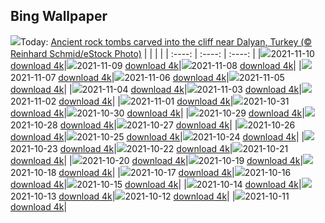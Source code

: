 ## Bing Wallpaper
![](./wallpaper/2021-11-10.jpg)Today: [Ancient rock tombs carved into the cliff near Dalyan, Turkey (© Reinhard Schmid/eStock Photo)](./wallpaper/2021-11-10.jpg)
|      |      |      |
| :----: | :----: | :----: |
|![](./wallpaper/2021-11-10_sm.jpg)2021-11-10 [download 4k](./wallpaper/2021-11-10.jpg)|![](./wallpaper/2021-11-09_sm.jpg)2021-11-09 [download 4k](./wallpaper/2021-11-09.jpg)|![](./wallpaper/2021-11-08_sm.jpg)2021-11-08 [download 4k](./wallpaper/2021-11-08.jpg)|
|![](./wallpaper/2021-11-07_sm.jpg)2021-11-07 [download 4k](./wallpaper/2021-11-07.jpg)|![](./wallpaper/2021-11-06_sm.jpg)2021-11-06 [download 4k](./wallpaper/2021-11-06.jpg)|![](./wallpaper/2021-11-05_sm.jpg)2021-11-05 [download 4k](./wallpaper/2021-11-05.jpg)|
|![](./wallpaper/2021-11-04_sm.jpg)2021-11-04 [download 4k](./wallpaper/2021-11-04.jpg)|![](./wallpaper/2021-11-03_sm.jpg)2021-11-03 [download 4k](./wallpaper/2021-11-03.jpg)|![](./wallpaper/2021-11-02_sm.jpg)2021-11-02 [download 4k](./wallpaper/2021-11-02.jpg)|
|![](./wallpaper/2021-11-01_sm.jpg)2021-11-01 [download 4k](./wallpaper/2021-11-01.jpg)|![](./wallpaper/2021-10-31_sm.jpg)2021-10-31 [download 4k](./wallpaper/2021-10-31.jpg)|![](./wallpaper/2021-10-30_sm.jpg)2021-10-30 [download 4k](./wallpaper/2021-10-30.jpg)|
|![](./wallpaper/2021-10-29_sm.jpg)2021-10-29 [download 4k](./wallpaper/2021-10-29.jpg)|![](./wallpaper/2021-10-28_sm.jpg)2021-10-28 [download 4k](./wallpaper/2021-10-28.jpg)|![](./wallpaper/2021-10-27_sm.jpg)2021-10-27 [download 4k](./wallpaper/2021-10-27.jpg)|
|![](./wallpaper/2021-10-26_sm.jpg)2021-10-26 [download 4k](./wallpaper/2021-10-26.jpg)|![](./wallpaper/2021-10-25_sm.jpg)2021-10-25 [download 4k](./wallpaper/2021-10-25.jpg)|![](./wallpaper/2021-10-24_sm.jpg)2021-10-24 [download 4k](./wallpaper/2021-10-24.jpg)|
|![](./wallpaper/2021-10-23_sm.jpg)2021-10-23 [download 4k](./wallpaper/2021-10-23.jpg)|![](./wallpaper/2021-10-22_sm.jpg)2021-10-22 [download 4k](./wallpaper/2021-10-22.jpg)|![](./wallpaper/2021-10-21_sm.jpg)2021-10-21 [download 4k](./wallpaper/2021-10-21.jpg)|
|![](./wallpaper/2021-10-20_sm.jpg)2021-10-20 [download 4k](./wallpaper/2021-10-20.jpg)|![](./wallpaper/2021-10-19_sm.jpg)2021-10-19 [download 4k](./wallpaper/2021-10-19.jpg)|![](./wallpaper/2021-10-18_sm.jpg)2021-10-18 [download 4k](./wallpaper/2021-10-18.jpg)|
|![](./wallpaper/2021-10-17_sm.jpg)2021-10-17 [download 4k](./wallpaper/2021-10-17.jpg)|![](./wallpaper/2021-10-16_sm.jpg)2021-10-16 [download 4k](./wallpaper/2021-10-16.jpg)|![](./wallpaper/2021-10-15_sm.jpg)2021-10-15 [download 4k](./wallpaper/2021-10-15.jpg)|
|![](./wallpaper/2021-10-14_sm.jpg)2021-10-14 [download 4k](./wallpaper/2021-10-14.jpg)|![](./wallpaper/2021-10-13_sm.jpg)2021-10-13 [download 4k](./wallpaper/2021-10-13.jpg)|![](./wallpaper/2021-10-12_sm.jpg)2021-10-12 [download 4k](./wallpaper/2021-10-12.jpg)|
|![](./wallpaper/2021-10-11_sm.jpg)2021-10-11 [download 4k](./wallpaper/2021-10-11.jpg)|